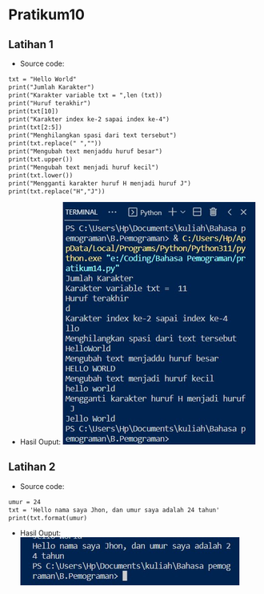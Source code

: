# Pratikum10
## Latihan 1
- Source code:
```
txt = "Hello World"
print("Jumlah Karakter")
print("Karakter variable txt = ",len (txt))
print("Huruf terakhir")
print(txt[10])
print("Karakter index ke-2 sapai index ke-4")
print(txt[2:5])
print("Menghilangkan spasi dari text tersebut")
print(txt.replace(" ",""))
print("Mengubah text menjaddu huruf besar")
print(txt.upper())
print("Mengubah text menjadi huruf kecil")
print(txt.lower())
print("Mengganti karakter huruf H menjadi huruf J")
print(txt.replace("H","J"))
```
- Hasil Ouput:
![Image](SS/SS1.jpg)

## Latihan 2
- Source code:
```
umur = 24
txt = 'Hello nama saya Jhon, dan umur saya adalah 24 tahun'
print(txt.format(umur)
```
- Hasil Ouput:
![Image](SS/SS2.jpg)